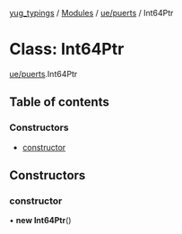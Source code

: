 [yug_typings](../README.md) / [Modules](../modules.md) / [ue/puerts](../modules/ue_puerts.md) / Int64Ptr

# Class: Int64Ptr

[ue/puerts](../modules/ue_puerts.md).Int64Ptr

## Table of contents

### Constructors

- [constructor](ue_puerts.Int64Ptr.md#constructor)

## Constructors

### constructor

• **new Int64Ptr**()

